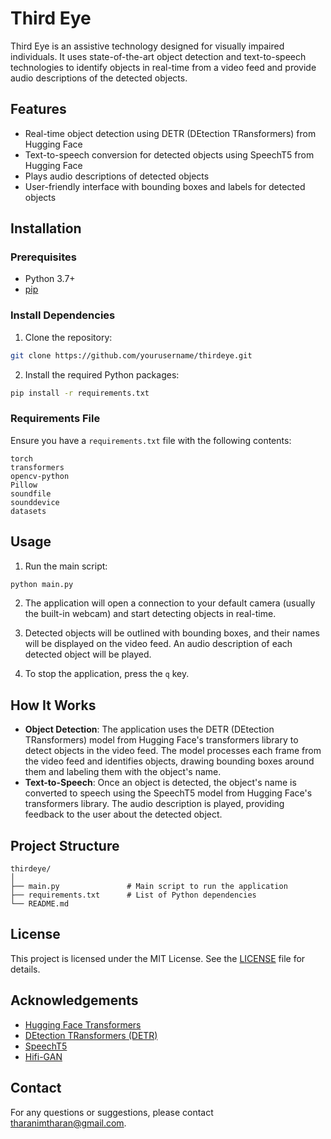 # Third Eye

Third Eye is an assistive technology designed for visually impaired individuals. It uses state-of-the-art object detection and text-to-speech technologies to identify objects in real-time from a video feed and provide audio descriptions of the detected objects.

## Features

- Real-time object detection using DETR (DEtection TRansformers) from Hugging Face
- Text-to-speech conversion for detected objects using SpeechT5 from Hugging Face
- Plays audio descriptions of detected objects
- User-friendly interface with bounding boxes and labels for detected objects

## Installation

### Prerequisites

- Python 3.7+
- [pip](https://pip.pypa.io/en/stable/installation/)

### Install Dependencies

1. Clone the repository:

```sh
git clone https://github.com/yourusername/thirdeye.git
```

2. Install the required Python packages:

```sh
pip install -r requirements.txt
```

### Requirements File

Ensure you have a `requirements.txt` file with the following contents:

```
torch
transformers
opencv-python
Pillow
soundfile
sounddevice
datasets
```

## Usage

1. Run the main script:

```sh
python main.py
```

2. The application will open a connection to your default camera (usually the built-in webcam) and start detecting objects in real-time.

3. Detected objects will be outlined with bounding boxes, and their names will be displayed on the video feed. An audio description of each detected object will be played.

4. To stop the application, press the `q` key.

## How It Works

- **Object Detection**: The application uses the DETR (DEtection TRansformers) model from Hugging Face's transformers library to detect objects in the video feed. The model processes each frame from the video feed and identifies objects, drawing bounding boxes around them and labeling them with the object's name.
- **Text-to-Speech**: Once an object is detected, the object's name is converted to speech using the SpeechT5 model from Hugging Face's transformers library. The audio description is played, providing feedback to the user about the detected object.

## Project Structure

```
thirdeye/
│
├── main.py               # Main script to run the application
├── requirements.txt      # List of Python dependencies
└── README.md             
```

## License

This project is licensed under the MIT License. See the [LICENSE](LICENSE) file for details.

## Acknowledgements

- [Hugging Face Transformers](https://github.com/huggingface/transformers)
- [DEtection TRansformers (DETR)](https://github.com/facebookresearch/detr)
- [SpeechT5](https://github.com/microsoft/speecht5)
- [Hifi-GAN](https://github.com/jik876/hifi-gan)

## Contact

For any questions or suggestions, please contact [tharanimtharan@gmail.com](mailto:tharanimtharan@gmail.com).